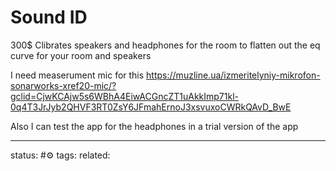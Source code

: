 # Sound ID

300$
Clibrates speakers and headphones for the room to flatten out the eq curve for your room and speakers

I need measerument mic for this https://muzline.ua/izmeritelyniy-mikrofon-sonarworks-xref20-mic/?gclid=CjwKCAjw5s6WBhA4EiwACGncZT1uAkkImp71kl-0q4T3JrJyb2QHVF3RT0ZsY6JFmahErnoJ3xsvuxoCWRkQAvD_BwE

Also I can test the app for the headphones in a trial version of the app

---
status: #⚙️ 
tags: 
related: 
